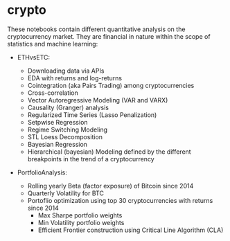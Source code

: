 # crypto

These notebooks contain different quantitative analysis on the cryptocurrency market. 
They are financial in nature within the scope of statistics and machine learning:

- ETHvsETC:
  - Downloading data via APIs
  - EDA with returns and log-returns
  - Cointegration (aka Pairs Trading) among cryptocurrencies
  - Cross-correlation
  - Vector Autoregressive Modeling (VAR and VARX)
  - Causality (Granger) analysis
  - Regularized Time Series (Lasso Penalization)
  - Setpwise Regression
  - Regime Switching Modeling
  - STL Loess Decomposition
  - Bayesian Regression
  - Hierarchical (bayesian) Modeling defined by the different breakpoints in the trend of a cryptocurrency

- PortfolioAnalysis:
  - Rolling yearly Beta (factor exposure) of Bitcoin since 2014
  - Quarterly Volatility for BTC
  - Portoflio optimization using top 30 cryptocurrencies with returns since 2014
    - Max Sharpe portfolio weights
    - Min Volatility portfolio weights
    - Efficient Frontier construction using Critical Line Algorithm (CLA)
 

